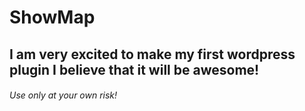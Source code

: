 # ShowMap
## I am very excited to make my first wordpress plugin I believe that it will be awesome!
###### Use only at your own risk!
